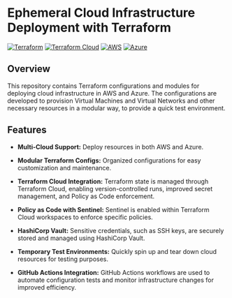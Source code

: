 # Ephemeral Cloud Infrastructure Deployment with Terraform


[![Terraform](https://img.shields.io/badge/Terraform-purple)](https://www.terraform.io/) 
[![Terraform Cloud](https://img.shields.io/badge/TerraformCloud-white)](https://app.terraform.io/) 
[![AWS](https://img.shields.io/badge/AWS-orange)](https://aws.amazon.com/) 
[![Azure](https://img.shields.io/badge/Azure-blue)](https://azure.microsoft.com/en-us/) 

## Overview
This repository contains Terraform configurations and modules for deploying cloud infrastructure in AWS and Azure. The configurations are developed to provision Virtual Machines and Virtual Networks and other necessary resources in a modular way, to provide a quick test environment.


## Features

- **Multi-Cloud Support:** Deploy resources in both AWS and Azure.
  
- **Modular Terraform Configs:** Organized configurations for easy customization and maintenance.
  
- **Terraform Cloud Integration:** Terraform state is managed through Terraform Cloud, enabling version-controlled runs, improved secret management, and Policy as Code enforcement.
  
- **Policy as Code with Sentinel:** Sentinel is enabled within Terraform Cloud workspaces to enforce specific policies.

- **HashiCorp Vault:** Sensitive credentials, such as SSH keys, are securely stored and managed using HashiCorp Vault.
  
- **Temporary Test Environments:** Quickly spin up and tear down cloud resources for testing purposes.
  
- **GitHub Actions Integration:** GitHub Actions workflows are used to automate configuration tests and monitor infrastructure changes for improved efficiency.
